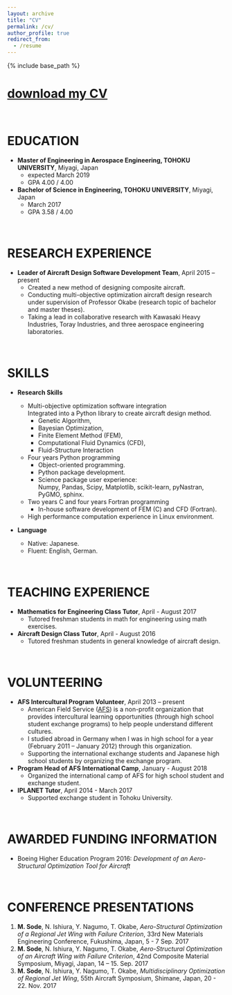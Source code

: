 ```yaml
---
layout: archive
title: "CV"
permalink: /cv/
author_profile: true
redirect_from:
  - /resume
---
```


{% include base_path %}

[download my CV](cv.pdf)
======

<br />

EDUCATION
======

* **Master of Engineering in Aerospace Engineering, TOHOKU UNIVERSITY**, Miyagi, Japan
  * expected March 2019
  * GPA 4.00 / 4.00
* **Bachelor of Science in Engineering, TOHOKU UNIVERSITY**, Miyagi, Japan
  * March 2017
  * GPA 3.58 / 4.00

<br />

RESEARCH EXPERIENCE
======

* **Leader of Aircraft Design Software Development Team**, April 2015 – present
  * Created a new method of designing composite aircraft.
  * Conducting multi-objective optimization aircraft design research under supervision of Professor Okabe (research topic of bachelor and master theses).
  * Taking a lead in collaborative research with Kawasaki Heavy Industries, Toray Industries, and three aerospace engineering laboratories.

<br />

SKILLS
======

* **Research Skills**
  * Multi-objective optimization software integration  
      Integrated into a Python library to create aircraft design method.
    * Genetic Algorithm,
    * Bayesian Optimization,
    * Finite Element Method (FEM),
    * Computational Fluid Dynamics (CFD),
    * Fluid-Structure Interaction
  * Four years Python programming
    * Object-oriented programming.
    * Python package development.
    * Science package user experience:  
      Numpy, Pandas, Scipy,
      Matplotlib, scikit-learn, pyNastran, PyGMO, sphinx.
  * Two years C and four years Fortran programming
    * In-house software development of FEM (C) and CFD (Fortran).
  * High performance computation experience in Linux environment.

* **Language**
  * Native: Japanese.
  * Fluent: English, German.

<br />

TEACHING EXPERIENCE
======

* **Mathematics for Engineering Class Tutor**, April - August 2017
  * Tutored freshman students in math for engineering using math exercises.
* **Aircraft Design Class Tutor**, April - August 2016
  * Tutored freshman students in general knowledge of aircraft design.

<br />

VOLUNTEERING
======

* **AFS Intercultural Program Volunteer**, April 2013 – present
  * American Field Service ([AFS](https://www.afsusa.org/study-abroad/)) is a non-profit organization that provides intercultural learning opportunities (through high school student exchange programs) to help people understand different cultures.
  * I studied abroad in Germany when I was in high school for a year (February 2011 – January 2012) through this organization.
  * Supporting the international exchange students and Japanese high school students by organizing the exchange program.
* **Program Head of AFS International Camp**, January - August 2018
  * Organized the international camp of AFS for high school student and exchange student.
* **IPLANET Tutor**, April 2014 - March 2017
  * Supported exchange student in Tohoku University.

<br />

AWARDED FUNDING INFORMATION
======

* Boeing Higher Education Program 2016: *Development of an Aero-Structural Optimization Tool for Aircraft*

<br />

CONFERENCE PRESENTATIONS
======

1. **M. Sode**, N. Ishiura, Y. Nagumo, T. Okabe, *Aero-Structural Optimization of a Regional Jet Wing with Failure Criterion*, 33rd New Materials Engineering Conference, Fukushima, Japan, 5 - 7 Sep. 2017
2. **M. Sode**, N. Ishiura, Y. Nagumo, T. Okabe, *Aero-Structural Optimization of an Aircraft Wing with Failure Criterion*, 42nd Composite Material Symposium, Miyagi, Japan, 14 – 15. Sep. 2017
3. **M. Sode**, N. Ishiura, Y. Nagumo, T. Okabe, *Multidisciplinary Optimization of Regional Jet Wing*, 55th Aircraft Symposium, Shimane, Japan, 20 - 22. Nov. 2017

